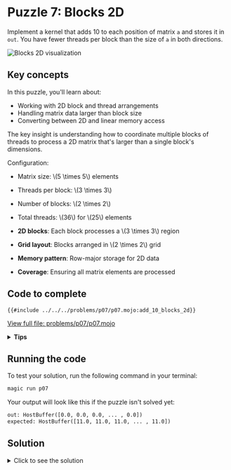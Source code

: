 # Puzzle 7: Blocks 2D

Implement a kernel that adds 10 to each position of matrix `a` and stores it in `out`.
You have fewer threads per block than the size of `a` in both directions.

![Blocks 2D visualization](https://raw.githubusercontent.com/srush/GPU-Puzzles/main/GPU_puzzlers_files/GPU_puzzlers_34_1.svg)

## Key concepts

In this puzzle, you'll learn about:
- Working with 2D block and thread arrangements
- Handling matrix data larger than block size
- Converting between 2D and linear memory access

The key insight is understanding how to coordinate multiple blocks of threads to process a 2D matrix that's larger than a single block's dimensions.

Configuration:
- Matrix size: \\(5 \times 5\\) elements
- Threads per block: \\(3 \times 3\\)
- Number of blocks: \\(2 \times 2\\)
- Total threads: \\(36\\) for \\(25\\) elements

- **2D blocks**: Each block processes a \\(3 \times 3\\) region
- **Grid layout**: Blocks arranged in \\(2 \times 2\\) grid
- **Memory pattern**: Row-major storage for 2D data
- **Coverage**: Ensuring all matrix elements are processed

## Code to complete

```mojo
{{#include ../../../problems/p07/p07.mojo:add_10_blocks_2d}}
```
<a href="../../../problems/p07/p07.mojo" class="filename">View full file: problems/p07/p07.mojo</a>

<details>
<summary><strong>Tips</strong></summary>

<div class="solution-tips">

1. Calculate global indices: `global_i = block_dim.x * block_idx.x + thread_idx.x`
2. Add guard: `if global_i < size and global_j < size`
3. Inside guard: `out[global_j * size + global_i] = a[global_j * size + global_i] + 10.0`
</div>
</details>

## Running the code

To test your solution, run the following command in your terminal:

```bash
magic run p07
```

Your output will look like this if the puzzle isn't solved yet:
```txt
out: HostBuffer([0.0, 0.0, 0.0, ... , 0.0])
expected: HostBuffer([11.0, 11.0, 11.0, ... , 11.0])
```

## Solution

<details>
<summary>Click to see the solution</summary>

```mojo
{{#include ../../../solutions/p07/p07.mojo:add_10_blocks_2d_solution}}
```

<div class="solution-explanation">

This solution:
- Computes global indices with `block_dim * block_idx + thread_idx`
- Guards against out-of-bounds with `if global_i < size and global_j < size`
- Uses row-major indexing to access and update matrix elements
</div>
</details>
